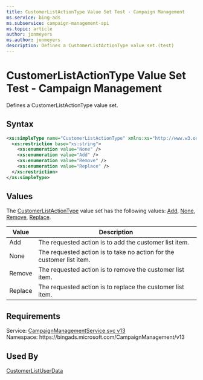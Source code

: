 ```yaml
---
title: CustomerListActionType Value Set Test - Campaign Management
ms.service: bing-ads
ms.subservice: campaign-management-api
ms.topic: article
author: jonmeyers
ms.author: jonmeyers
description: Defines a CustomerListActionType value set.(test)
---
```

# CustomerListActionType Value Set Test - Campaign Management
Defines a CustomerListActionType value set.

## Syntax
```xml
<xs:simpleType name="CustomerListActionType" xmlns:xs="http://www.w3.org/2001/XMLSchema">
  <xs:restriction base="xs:string">
    <xs:enumeration value="None" />
    <xs:enumeration value="Add" />
    <xs:enumeration value="Remove" />
    <xs:enumeration value="Replace" />
  </xs:restriction>
</xs:simpleType>
```

## <a name="values"></a>Values

The [CustomerListActionType](customerlistactiontype.md) value set has the following values: [Add](#add), [None](#none), [Remove](#remove), [Replace](#replace).

|Value|Description|
|-----------|---------------|
|<a name="add"></a>Add|The requested action is to add the customer list item.|
|<a name="none"></a>None|The requested action is to take no action for the customer list item.|
|<a name="remove"></a>Remove|The requested action is to remove the customer list item.|
|<a name="replace"></a>Replace|The requested action is to replace the customer list item.|

## Requirements
Service: [CampaignManagementService.svc v13](https://campaign.api.bingads.microsoft.com/Api/Advertiser/CampaignManagement/v13/CampaignManagementService.svc)  
Namespace: https\://bingads.microsoft.com/CampaignManagement/v13  

## Used By
[CustomerListUserData](customerlistuserdata.md)  
